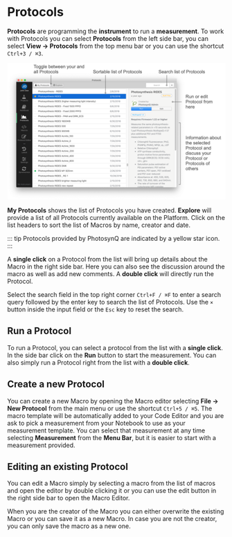 # Protocols

**Protocols** are programming the **instrument** to run a **measurement**. To work with Protocols you can select **Protocols** from the left side bar, you can select **View → Protocols** from the top menu bar or you can use the shortcut `Ctrl+3 / ⌘3`.

![The Protocol List](./images/protocols-list.png)

**My Protocols** shows the list of Protocols you have created. **Explore** will provide a list of all Protocols currently available on the Platform. Click on the list headers to sort the list of Macros by name, creator and date.

::: tip
Protocols provided by PhotosynQ are indicated by a <i class="fa fa-star"></i> yellow star icon.
:::

A **single click** on a Protocol from the list will bring up details about the Macro in the right side bar. Here you can also see the discussion around the macro as well as add new comments. A **double click** will directly run the Protocol.

Select the search field in the top right corner `Ctrl+F / ⌘F` to enter a search query followed by the enter key to search the list of Protocols. Use the `×` button inside the input field or the `Esc` key to reset the search.

## Run a Protocol

To run a Protocol, you can select a protocol from the list with a **single click**. In the side bar click on the **Run** button to start the measurement. You can also simply run a Protocol right from the list with a **double click**.

## Create a new Protocol

You can create a new Macro by opening the Macro editor selecting **File → New Protocol** from the main menu or use the shortcut `Ctrl+5 / ⌘5`. The macro template will be automatically added to your Code Editor and you are ask to pick a measurement from your Notebook to use as your measurement template. You can select that measurement at any time selecting **Measurement** from the **Menu Bar**, but it is easier to start with a measurement provided.

## Editing an existing Protocol

You can edit a Macro simply by selecting a macro from the list of macros and open the editor by double clicking it or you can use the edit button in the right side bar to open the Macro Editor.

When you are the creator of the Macro you can either overwrite the existing Macro or you can save it as a new Macro. In case you are not the creator, you can only save the macro as a new one.
